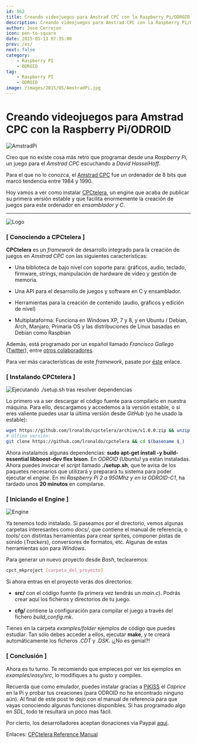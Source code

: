 ```yaml
---
id: 562
title: Creando videojuegos para Amstrad CPC con la Raspberry Pi/ODROID
description: Creando videojuegos para Amstrad CPC con la Raspberry Pi/ODROID
author: Jose Cerrejon
icon: pen-to-square
date: 2015-05-13 07:35:00
prev: /es/
next: false
category:
    - Raspberry PI
    - ODROID
tag:
    - Raspberry PI
    - ODROID
image: /images/2015/05/AmstradPi.jpg
---
```


# Creando videojuegos para Amstrad CPC con la Raspberry Pi/ODROID

![AmstradPi](/images/2015/05/AmstradPi.jpg)

Creo que no existe cosa más retro que programar desde una _Raspberry Pi_, un juego para el _Amstrad CPC_ escuchando a _David HasselHoff_.

Para el que no lo conozca, el [Amstrad CPC](https://es.wikipedia.org/wiki/Amstrad_CPC) fue un ordenador de 8 bits que marcó tendencia entre 1984 y 1990.

Hoy vamos a ver como instalar [CPCtelera](https://github.com/lronaldo/cpctelera), un engine que acaba de publicar su primera versión estable y que facilita enormemente la creación de juegos para este ordenador en _ensamblador y C_.

---

![Logo](/images/2015/05/cpctelera_logo.png)

### [ Conociendo a CPCtelera ]

**CPCtelera** es un _framework_ de desarrollo integrado para la creación de juegos en _Amstrad CPC_ con las siguientes características:

-   Una biblioteca de bajo nivel con soporte para: gráficos, audio, teclado, firmware, strings, manipulación de hardware de vídeo y gestión de memoria.

-   Una API para el desarrollo de juegos y software en C y ensamblador.

-   Herramientas para la creación de contenido (audio, gráficos y edición de nivel)

-   Multiplataforma: Funciona en Windows XP, 7 y 8, y en Ubuntu / Debian, Arch, Manjaro, Primaria OS y las distribuciones de Linux basadas en Debian como Raspbian

Además, está programado por un español llamado _Francisco Gallego_ ([Twitter](https://twitter.com/frangallegobr)), entre [otros colaboradores](https://lronaldo.github.io/cpctelera/files/authors-txt.html).

Para ver más características de este _framework_, pasate por [éste](https://lronaldo.github.io/cpctelera/files/readme-txt.html#Welcome_to_CPCtelera!) enlace.

### [ Instalando CPCtelera ]

![Ejecutando ./setup.sh tras resolver dependencias](/images/2015/05/cpctelera_s0.png "Ejecutando ./setup.sh tras resolver dependencias")

Lo primero va a ser descargar el código fuente para compilarlo en nuestra máquina. Para ello, descargamos y accedemos a la versión estable, o si eres valiente puedes usar la última versión desde _GitHub_ (yo he usado la estable):

```bash
wget https://github.com/lronaldo/cpctelera/archive/v1.0.0.zip && unzip -nq $(basename $_) && rm $(basename $_) && cd cpctelera-1.0.0/
# Última versión:
git clone https://github.com/lronaldo/cpctelera && cd $(basename $_)
```

Ahora instalamos algunas dependencias: **sudo apt-get install -y build-essential libboost-dev flex bison**. En _ODROID (Ubuntu)_ ya están instaladas. Ahora puedes invocar el _script_ llamado **./setup.sh**, que te avisa de los paquetes necesarios que utilizará y preparará tu sistema para poder ejecutar el _engine_. En mi _Raspberry Pi 2 a 950Mhz y en la ODROID-C1_, ha tardado unos **20 minutos** en compilarse.

### [ Iniciando el Engine ]

![Engine](/images/2015/05/cpct_creatingMaskedSprites.png)

Ya tenemos todo instalado. Si paseamos por el directorio, vemos algunas carpetas interesantes como _docs/_, que contiene el manual de referencia, o _tools/_ con distintas herramientas para crear sprites, componer pistas de sonido (_Trackers_), conversores de formatos, etc. Algunas de estas herramientas son para _Windows_.

Para generar un nuevo proyecto desde _Bash_, teclearemos:

```bash
cpct_mkproject [carpeta_del_proyecto]
```

Si ahora entras en el proyecto verás dos directorios:

-   **src/** con el código fuente (la primera vez tendrás un _main.c_). Podrás crear aquí los ficheros y directorios de tu juego.

-   **cfg/** contiene la configuración para compilar el juego a través del fichero _build_config.mk_.

Tienes en la carpeta _examples/folder_ ejemplos de código que puedes estudiar. Tan sólo debes acceder a ellos, ejecutar **make**, y te creará automáticamente los ficheros _.CDT_ y _.DSK_. ¡¿No es genial?!

### [ Conclusión ]

Ahora es tu turno. Te recomiendo que empieces por ver los ejemplos en _examples/easy/src_, lo modifiques a tu gusto y compiles.

Recuerda que como emulador, puedes instalar gracias a [PiKISS](https://github.com/jmcerrejon/PiKISS) el _Caprice_ en la Pi y probar tus creaciones (para ODROID no he encontrado ninguno aún). Al final de este post te dejo con el manual de referencia para que vayas conociendo algunas funciones disponibles. Si has programado algo en _SDL_, todo te resultará un poco mas fácil.

Por cierto, los desarrolladores aceptan donaciones vía Paypal [aquí](https://www.paypal.com/uk/cgi-bin/webscr?cmd=_flow&SESSION=oCTrbk98rrTlG8Le1oxpuu4PNw1mX79vza1hHmhB0rNN3AA-Jqe9yrm6EIu&dispatch=5885d80a13c0db1f8e263663d3faee8d99e4111b56ef0eae45e68b8988f5b2dd).

Enlaces: [CPCtelera Reference Manual](https://lronaldo.github.io/cpctelera/files/readme-txt.html)
